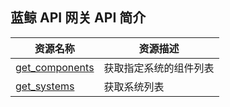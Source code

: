 ## 蓝鲸 API 网关 API 简介

| 资源名称 | 资源描述 |
|---|---|
| [get_components](./get_components.md)	| 获取指定系统的组件列表 |
| [get_systems](./get_systems.md)	| 获取系统列表 |